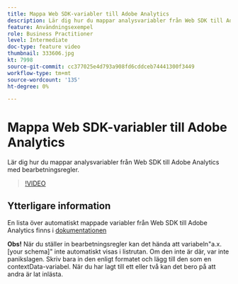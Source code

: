 ```yaml
---
title: Mappa Web SDK-variabler till Adobe Analytics
description: Lär dig hur du mappar analysvariabler från Web SDK till Adobe Analytics med bearbetningsregler.
feature: Användningsexempel
role: Business Practitioner
level: Intermediate
doc-type: feature video
thumbnail: 333606.jpg
kt: 7998
source-git-commit: cc377025e4d793a908fd6cddceb74441300f3449
workflow-type: tm+mt
source-wordcount: '135'
ht-degree: 0%

---
```



# Mappa Web SDK-variabler till Adobe Analytics

Lär dig hur du mappar analysvariabler från Web SDK till Adobe Analytics med bearbetningsregler.

>[!VIDEO](https://video.tv.adobe.com/v/333606/?quality=12&learn=on)

## Ytterligare information

En lista över automatiskt mappade variabler från Web SDK till Adobe Analytics finns i [dokumentationen](https://experienceleague.adobe.com/docs/experience-platform/edge/data-collection/adobe-analytics/automatically-mapped-vars.html)

**Obs!** När du ställer in bearbetningsregler kan det hända att variabeln&quot;a.x.[your schema]&quot; inte automatiskt visas i listrutan. Om den inte är där, var inte panikslagen. Skriv bara in den enligt formatet och lägg till den som en contextData-variabel. När du har lagt till ett eller två kan det bero på att andra är lat inlästa.
